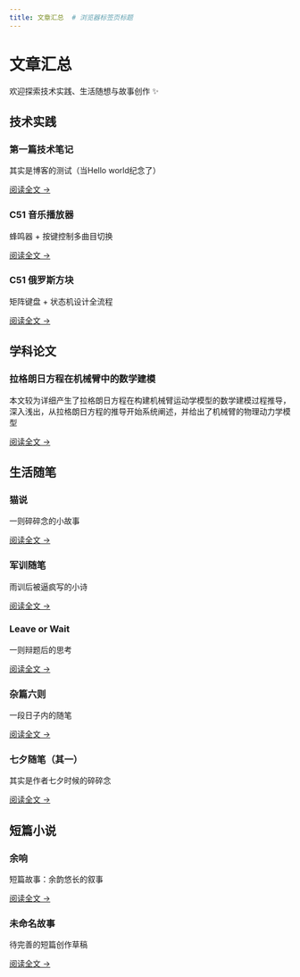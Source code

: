 ```yaml
---
title: 文章汇总  # 浏览器标签页标题
---
```


# 文章汇总  

欢迎探索技术实践、生活随想与故事创作 ✨  


## 技术实践  
<div class="card-list">  
  <div class="card">  
    <h3>第一篇技术笔记</h3>  
    <p>其实是博客的测试（当Hello world纪念了）</p>  
    <a href="/posts/project/helloworld" class="card-link">阅读全文 →</a>  
  </div>  
  <div class="card">  
    <h3>C51 音乐播放器</h3>  
    <p>蜂鸣器 + 按键控制多曲目切换</p>  
    <a href="/posts/project/C51音乐播放器" class="card-link">阅读全文 →</a>  
  </div>  
  <div class="card">  
    <h3>C51 俄罗斯方块</h3>  
    <p>矩阵键盘 + 状态机设计全流程</p>  
    <a href="/posts/project/C51俄罗斯方块" class="card-link">阅读全文 →</a>  
  </div>  
</div>  

## 学科论文
<div class="card-list">
  <div class="card">
      <h3>拉格朗日方程在机械臂中的数学建模</h3>
      <p>本文较为详细产生了拉格朗日方程在构建机械臂运动学模型的数学建模过程推导，深入浅出，从拉格朗日方程的推导开始系统阐述，并给出了机械臂的物理动力学模型</p>
      <a href="/posts/essay/Leave_or_wait.md" class="card-link">阅读全文 →</a>
    </div>
</div>

## 生活随笔  
<div class="card-list">  
  <div class="card">  
    <h3>猫说</h3>  
    <p>一则碎碎念的小故事</p>  
    <a href="/posts/essay/catSaid" class="card-link">阅读全文 →</a>  
  </div>  
  <div class="card">  
    <h3>军训随笔</h3>  
    <p>雨训后被逼疯写的小诗</p>  
    <a href="/posts/essay/militaryTraining" class="card-link">阅读全文 →</a>  
  </div>  
  <div class="card">
    <h3>Leave or Wait</h3>
    <p>一则辩题后的思考</p>
    <a href="/posts/essay/Leave_or_wait.md" class="card-link">阅读全文 →</a>
  </div>
  <div class="card">
    <h3>杂篇六则</h3>
    <p>一段日子内的随笔</p>
    <a href="/posts/essay/miscellaneous_notes.md" class="card-link">阅读全文 →</a>
  </div>
  <div class="card">
    <h3>七夕随笔（其一）</h3>
    <p>其实是作者七夕时候的碎碎念</p>
    <a href="/posts/essay/ChineseValentine_Day(first).md" class="card-link">阅读全文 →</a>
  </div>
</div>  


## 短篇小说  
<div class="card-list">  
  <div class="card">  
    <h3>余响</h3>  
    <p>短篇故事：余韵悠长的叙事</p>  
    <a href="/posts/novel/echo" class="card-link">阅读全文 →</a>  
  </div>  
  <div class="card">  
    <h3>未命名故事</h3>  
    <p>待完善的短篇创作草稿</p>  
    <a href="/posts/novel/story" class="card-link">阅读全文 →</a>  
  </div>  
</div>  